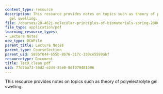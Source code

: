 ```yaml
---
content_type: resource
description: This resource provides notes on topics such as theory of polyelectrolyte
  gel swelling.
file: /courses/20-462j-molecular-principles-of-biomaterials-spring-2006/77d7ba7356d2e2d436e08df079481096_lec9_clean.pdf
file_type: application/pdf
learning_resource_types:
- Lecture Notes
ocw_type: OCWFile
parent_title: Lecture Notes
parent_type: CourseSection
parent_uid: 588bf044-655b-8b76-317c-330ce5599abf
resourcetype: Document
title: lec9_clean.pdf
uid: 77d7ba73-56d2-e2d4-36e0-8df079481096
---
```

This resource provides notes on topics such as theory of polyelectrolyte gel swelling.